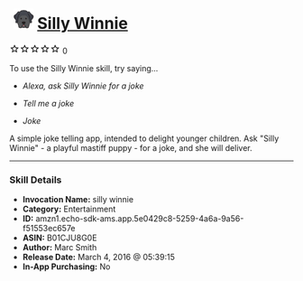 # &nbsp;<img src="skill_icon" alt="Silly Winnie icon" width="36"> [Silly Winnie](http://alexa.amazon.com/#skills/amzn1.echo-sdk-ams.app.5e0429c8-5259-4a6a-9a56-f51553ec657e)
![0 stars](../../images/ic_star_border_black_18dp_1x.png)![0 stars](../../images/ic_star_border_black_18dp_1x.png)![0 stars](../../images/ic_star_border_black_18dp_1x.png)![0 stars](../../images/ic_star_border_black_18dp_1x.png)![0 stars](../../images/ic_star_border_black_18dp_1x.png) 0

To use the Silly Winnie skill, try saying...

* *Alexa, ask Silly Winnie for a joke*

* *Tell me a joke*

* *Joke*

A simple joke telling app, intended to delight younger children.  Ask "Silly Winnie" - a playful mastiff puppy - for a joke, and she will deliver.

***

### Skill Details

* **Invocation Name:** silly winnie
* **Category:** Entertainment
* **ID:** amzn1.echo-sdk-ams.app.5e0429c8-5259-4a6a-9a56-f51553ec657e
* **ASIN:** B01CJU8G0E
* **Author:** Marc Smith
* **Release Date:** March 4, 2016 @ 05:39:15
* **In-App Purchasing:** No
